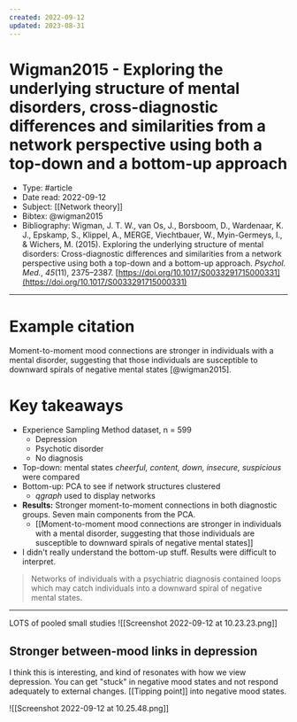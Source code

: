 ```yaml
---
created: 2022-09-12
updated: 2023-08-31
---
```

# Wigman2015 - Exploring the underlying structure of mental disorders, cross-diagnostic differences and similarities from a network perspective using both a top-down and a bottom-up approach

* Type: #article
* Date read: 2022-09-12
* Subject: [[Network theory]]
* Bibtex: @wigman2015
* Bibliography: Wigman, J. T. W., van Os, J., Borsboom, D., Wardenaar, K. J., Epskamp, S., Klippel, A., MERGE, Viechtbauer, W., Myin-Germeys, I., & Wichers, M. (2015). Exploring the underlying structure of mental disorders: Cross-diagnostic differences and similarities from a network perspective using both a top-down and a bottom-up approach. _Psychol. Med._, _45_(11), 2375–2387. [https://doi.org/10.1017/S0033291715000331](https://doi.org/10.1017/S0033291715000331)
---
# Example citation

Moment-to-moment mood connections are stronger in individuals with a mental disorder, suggesting that those individuals are susceptible to downward spirals of negative mental states [@wigman2015].

# Key takeaways
* Experience Sampling Method dataset, n = 599
	* Depression
	* Psychotic disorder
	* No diagnosis
* Top-down: mental states *cheerful, content, down, insecure, suspicious* were compared
* Bottom-up: PCA to see if network structures clustered
	* *qgraph* used to display networks
* **Results:** Stronger moment-to-moment connections in both diagnostic groups. Seven main components from the PCA.
	* [[Moment-to-moment mood connections are stronger in individuals with a mental disorder, suggesting that those individuals are susceptible to downward spirals of negative mental states]]
* I didn't really understand the bottom-up stuff. Results were difficult to interpret.

> Networks of individuals with a psychiatric diagnosis contained loops which may catch individuals into a downward spiral of negative mental states.

---

LOTS of pooled small studies
![[Screenshot 2022-09-12 at 10.23.23.png]]

## Stronger between-mood links in depression

I think this is interesting, and kind of resonates with how we view depression. You can get "stuck" in negative mood states and not respond adequately to external changes. [[Tipping point]] into negative mood states.

![[Screenshot 2022-09-12 at 10.25.48.png]]